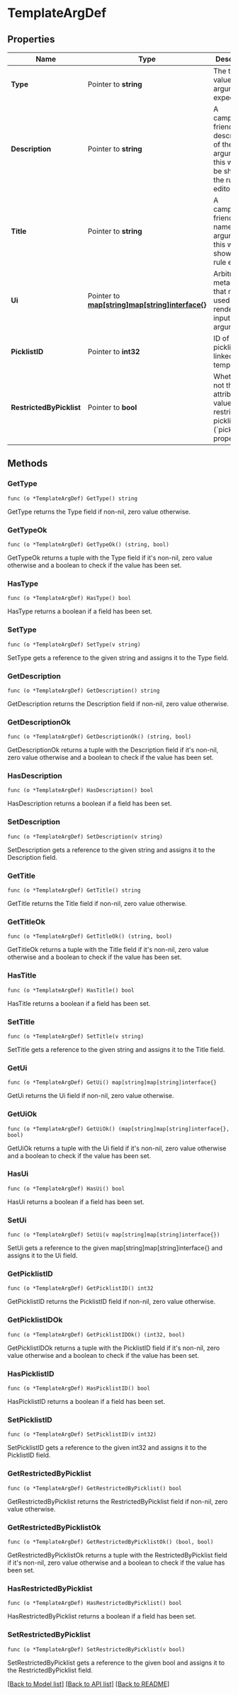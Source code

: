 # TemplateArgDef

## Properties

Name | Type | Description | Notes
------------ | ------------- | ------------- | -------------
**Type** | Pointer to **string** | The type of value this argument expects. | 
**Description** | Pointer to **string** | A campaigner-friendly description of the argument, this will also be shown in the rule editor. | [optional] 
**Title** | Pointer to **string** | A campaigner friendly name for the argument, this will be shown in the rule editor. | 
**Ui** | Pointer to [**map[string]map[string]interface{}**](map[string]interface{}.md) | Arbitrary metadata that may be used to render an input for this argument. | 
**PicklistID** | Pointer to **int32** | ID of the picklist linked to a template. | [optional] 
**RestrictedByPicklist** | Pointer to **bool** | Whether or not this attribute&#39;s value is restricted by picklist (&#x60;picklist&#x60; property) | [optional] 

## Methods

### GetType

`func (o *TemplateArgDef) GetType() string`

GetType returns the Type field if non-nil, zero value otherwise.

### GetTypeOk

`func (o *TemplateArgDef) GetTypeOk() (string, bool)`

GetTypeOk returns a tuple with the Type field if it's non-nil, zero value otherwise
and a boolean to check if the value has been set.

### HasType

`func (o *TemplateArgDef) HasType() bool`

HasType returns a boolean if a field has been set.

### SetType

`func (o *TemplateArgDef) SetType(v string)`

SetType gets a reference to the given string and assigns it to the Type field.

### GetDescription

`func (o *TemplateArgDef) GetDescription() string`

GetDescription returns the Description field if non-nil, zero value otherwise.

### GetDescriptionOk

`func (o *TemplateArgDef) GetDescriptionOk() (string, bool)`

GetDescriptionOk returns a tuple with the Description field if it's non-nil, zero value otherwise
and a boolean to check if the value has been set.

### HasDescription

`func (o *TemplateArgDef) HasDescription() bool`

HasDescription returns a boolean if a field has been set.

### SetDescription

`func (o *TemplateArgDef) SetDescription(v string)`

SetDescription gets a reference to the given string and assigns it to the Description field.

### GetTitle

`func (o *TemplateArgDef) GetTitle() string`

GetTitle returns the Title field if non-nil, zero value otherwise.

### GetTitleOk

`func (o *TemplateArgDef) GetTitleOk() (string, bool)`

GetTitleOk returns a tuple with the Title field if it's non-nil, zero value otherwise
and a boolean to check if the value has been set.

### HasTitle

`func (o *TemplateArgDef) HasTitle() bool`

HasTitle returns a boolean if a field has been set.

### SetTitle

`func (o *TemplateArgDef) SetTitle(v string)`

SetTitle gets a reference to the given string and assigns it to the Title field.

### GetUi

`func (o *TemplateArgDef) GetUi() map[string]map[string]interface{}`

GetUi returns the Ui field if non-nil, zero value otherwise.

### GetUiOk

`func (o *TemplateArgDef) GetUiOk() (map[string]map[string]interface{}, bool)`

GetUiOk returns a tuple with the Ui field if it's non-nil, zero value otherwise
and a boolean to check if the value has been set.

### HasUi

`func (o *TemplateArgDef) HasUi() bool`

HasUi returns a boolean if a field has been set.

### SetUi

`func (o *TemplateArgDef) SetUi(v map[string]map[string]interface{})`

SetUi gets a reference to the given map[string]map[string]interface{} and assigns it to the Ui field.

### GetPicklistID

`func (o *TemplateArgDef) GetPicklistID() int32`

GetPicklistID returns the PicklistID field if non-nil, zero value otherwise.

### GetPicklistIDOk

`func (o *TemplateArgDef) GetPicklistIDOk() (int32, bool)`

GetPicklistIDOk returns a tuple with the PicklistID field if it's non-nil, zero value otherwise
and a boolean to check if the value has been set.

### HasPicklistID

`func (o *TemplateArgDef) HasPicklistID() bool`

HasPicklistID returns a boolean if a field has been set.

### SetPicklistID

`func (o *TemplateArgDef) SetPicklistID(v int32)`

SetPicklistID gets a reference to the given int32 and assigns it to the PicklistID field.

### GetRestrictedByPicklist

`func (o *TemplateArgDef) GetRestrictedByPicklist() bool`

GetRestrictedByPicklist returns the RestrictedByPicklist field if non-nil, zero value otherwise.

### GetRestrictedByPicklistOk

`func (o *TemplateArgDef) GetRestrictedByPicklistOk() (bool, bool)`

GetRestrictedByPicklistOk returns a tuple with the RestrictedByPicklist field if it's non-nil, zero value otherwise
and a boolean to check if the value has been set.

### HasRestrictedByPicklist

`func (o *TemplateArgDef) HasRestrictedByPicklist() bool`

HasRestrictedByPicklist returns a boolean if a field has been set.

### SetRestrictedByPicklist

`func (o *TemplateArgDef) SetRestrictedByPicklist(v bool)`

SetRestrictedByPicklist gets a reference to the given bool and assigns it to the RestrictedByPicklist field.


[[Back to Model list]](../README.md#documentation-for-models) [[Back to API list]](../README.md#documentation-for-api-endpoints) [[Back to README]](../README.md)


